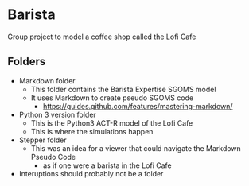 # Barista
Group project to model a coffee shop called the Lofi Cafe
## Folders
* Markdown folder
  * This folder contains the Barista Expertise SGOMS model 
  * It uses Markdown to create pseudo SGOMS code
    * https://guides.github.com/features/mastering-markdown/
* Python 3 version folder
  * This is the Python3 ACT-R model of the Lofi Cafe
  * This is where the simulations happen
* Stepper folder
   * This was an idea for a viewer that could navigate the Markdown Pseudo Code
      * as if one were a barista in the Lofi Cafe
* Interuptions should probably not be a folder
  


